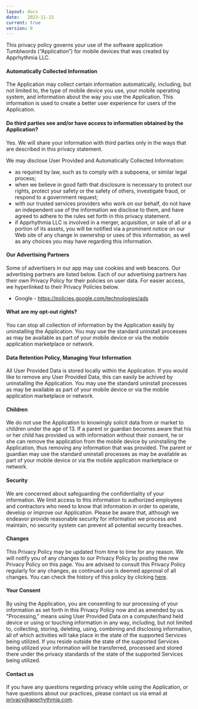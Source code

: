 ```yaml
---
layout: docs
date:   2023-11-15
current: true
version: 0
---
```


This privacy policy governs your use of the software application Tumblwords
(“Application”) for mobile devices that was created by Apprhythmia LLC. 

#### Automatically Collected Information
The Application may collect certain information automatically, including, but not limited to, the type of mobile device you use, your mobile operating system, and information about the way you use the Application. This information is used to create a better user experience for users of the Application.

#### Do third parties see and/or have access to information obtained by the Application?
Yes. We will share your information with third parties only in the ways that are described in this privacy statement.

We may disclose User Provided and Automatically Collected Information:

- as required by law, such as to comply with a subpoena, or similar legal process;
- when we believe in good faith that disclosure is necessary to protect our rights, protect your safety or the safety of others, investigate fraud, or respond to a government request;
- with our trusted services providers who work on our behalf, do not have an independent use of the information we disclose to them, and have agreed to adhere to the rules set forth in this privacy statement.
- if Apprhythmia LLC is involved in a merger, acquisition, or sale of all or a portion of its assets, you will be notified via a prominent notice on our Web site of any change in ownership or uses of this information, as well as any choices you may have regarding this information.

#### Our Advertising Partners
Some of advertisers in our app may use cookies and web beacons. Our advertising partners are listed below. Each of our advertising partners has their own Privacy Policy for their policies on user data. For easier access, we hyperlinked to their Privacy Policies below.

- Google - https://policies.google.com/technologies/ads

#### What are my opt-out rights?
You can stop all collection of information by the Application easily by uninstalling the Application. You may use the standard uninstall processes as may be available as part of your mobile device or via the mobile application marketplace or network.

#### Data Retention Policy, Managing Your Information
All User Provided Data is stored locally within the Application. If you would like to remove any User Provided Data, this can easily be achived by uninstalling the Application. You may use the standard uninstall processes as may be available as part of your mobile device or via the mobile application marketplace or network.

#### Children
We do not use the Application to knowingly solicit data from or market to children under the age of 13. If a parent or guardian becomes aware that his or her child has provided us with information without their consent, he or she can remove the application from the mobile device by uninstalling the Application, thus removing any information that was provided. The parent or guardian may use the standard uninstall processes as may be available as part of your mobile device or via the mobile application marketplace or network.

#### Security
We are concerned about safeguarding the confidentiality of your information. We limit access to this information to authorized employees and contractors who need to know that information in order to operate, develop or improve our Application. Please be aware that, although we endeavor provide reasonable security for information we process and maintain, no security system can prevent all potential security breaches.

#### Changes
This Privacy Policy may be updated from time to time for any reason. We will notify you of any changes to our Privacy Policy by posting the new Privacy Policy on this page. You are advised to consult this Privacy Policy regularly for any changes, as continued use is deemed approval of all changes. You can check the history of this policy by clicking [here]({{site.url}}/privacy/tumblwords/revisions/ "Revisions").

#### Your Consent
By using the Application, you are consenting to our processing of your information as set forth in this Privacy Policy now and as amended by us. "Processing,” means using User Provided Data on a computer/hand held device or using or touching information in any way, including, but not limited to, collecting, storing, deleting, using, combining and disclosing information, all of which activities will take place in the state of the supported Services being utilized. If you reside outside the state of the supported Services being utilized your information will be transferred, processed and stored there under the privacy standards of the state of the supported Services being utilized.

#### Contact us
If you have any questions regarding privacy while using the Application, or have questions about our practices, please contact us via email at privacy@apprhythmia.com.
